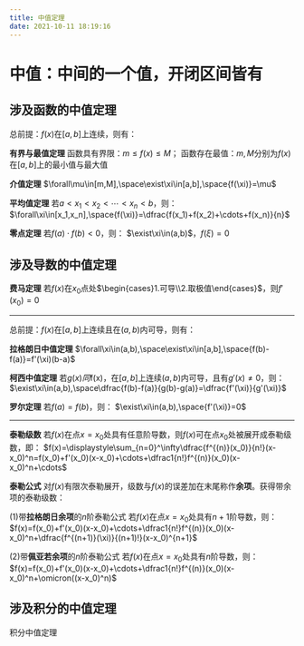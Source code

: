 ```yaml
---
title: 中值定理
date: 2021-10-11 18:19:16
---
```


# 中值：中间的一个值，开闭区间皆有

## 涉及函数的中值定理

总前提：$f(x)$在$[a,b]$上连续，则有：

**有界与最值定理**
函数具有界限：$m\le{f(x)}\le{M}$；
函数存在最值：$m,M$分别为$f(x)$在$[a,b]$上的最小值与最大值

**介值定理**
$\forall\mu\in[m,M],\space\exist\xi\in[a,b],\space{f(\xi)}=\mu$

**平均值定理**
若$a<x_1<x_2<\cdots<x_n<b$，则：
$\forall\xi\in[x_1,x_n],\space{f(\xi)}=\dfrac{f(x_1)+f(x_2)+\cdots+f(x_n)}{n}$

**零点定理**
若$f(a)\cdot{f(b)}<0$，则：
$\exist\xi\in(a,b)$，$f(\xi)=0$

## 涉及导数的中值定理

**费马定理**
若$f(x)$在$x_0$点处$\begin{cases}1.可导\\2.取极值\end{cases}$，则$f'(x_0)=0$

---

总前提：$f(x)$在$[a,b]$上连续且在$(a,b)$内可导，则有：

**拉格朗日中值定理**
$\forall\xi\in(a,b),\space\exist\xi\in[a,b],\space{f(b)-f(a)}=f'(\xi)(b-a)$

**柯西中值定理**
若$g(x)同$f(x)$，$在$[a,b]$上连续$(a,b)$内可导，且有$g'(x)\ne0$，则：
$\exist\xi\in(a,b),\space\dfrac{f(b)-f(a)}{g(b)-g(a)}=\dfrac{f'(\xi)}{g'(\xi)}$

**罗尔定理**
若$f(a)=f(b)$，则：
$\exist\xi\in(a,b),\space{f'(\xi)}=0$

---

**泰勒级数**
若$f(x)$在点$x=x_0$处具有任意阶导数，则$f(x)$可在点$x_0$处被展开成泰勒级数，即： 
$f(x)=\displaystyle\sum_{n=0}^\infty\dfrac{f^{(n)}(x_0)}{n!}(x-x_0)^n=f(x_0)+f'(x_0)(x-x_0)+\cdots+\dfrac1{n!}f^{(n)}(x_0)(x-x_0)^n+\cdots$

**泰勒公式**
对$f(x)$有限次泰勒展开，级数与$f(x)$的误差加在末尾称作**余项**。获得带余项的泰勒级数：

(1)带**拉格朗日余项**的$n$阶泰勒公式
若$f(x)$在点$x=x_0$处具有$n+1$阶导数，则：
$f(x)=f(x_0)+f'(x_0)(x-x_0)+\cdots+\dfrac1{n!}f^{(n)}(x_0)(x-x_0)^n+\dfrac{f^{(n+1)}(\xi)}{(n+1)!}(x-x_0)^{n+1}$

(2)带**佩亚若余项**的$n$阶泰勒公式
若$f(x)$在点$x=x_0$处具有$n$阶导数，则：
$f(x)=f(x_0)+f'(x_0)(x-x_0)+\cdots+\dfrac1{n!}f^{(n)}(x_0)(x-x_0)^n+\omicron((x-x_0)^n)$

## 涉及积分的中值定理

积分中值定理
